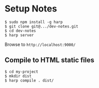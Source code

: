 # Setup Notes

````
$ sudo npm install -g harp
$ git clone git@.../dev-notes.git 
$ cd dev-notes
$ harp server
````
Browse to `http://localhost:9000/`

## Compile to HTML static files

```
$ cd my-project
$ mkdir dist
$ harp compile . dist/
```
